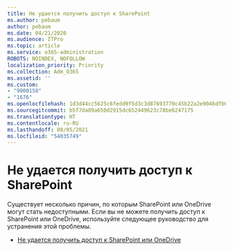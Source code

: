 ```yaml
---
title: Не удается получить доступ к SharePoint
ms.author: pebaum
author: pebaum
ms.date: 04/21/2020
ms.audience: ITPro
ms.topic: article
ms.service: o365-administration
ROBOTS: NOINDEX, NOFOLLOW
localization_priority: Priority
ms.collection: Adm_O365
ms.assetid: ''
ms.custom:
- "9000158"
- "1676"
ms.openlocfilehash: 1d3d44cc5625c6fedd9f5d3c3d87693770c45b22a2e9046dfb60d0bda056f065
ms.sourcegitcommit: b5f7da89a650d2915dc652449623c78be6247175
ms.translationtype: HT
ms.contentlocale: ru-RU
ms.lasthandoff: 08/05/2021
ms.locfileid: "54035749"
---
```

# <a name="cannot-access-sharepoint"></a>Не удается получить доступ к SharePoint

Существует несколько причин, по которым SharePoint или OneDrive могут стать недоступными. Если вы не можете получить доступ к SharePoint или OneDrive, используйте следующее руководство для устранения этой проблемы.

- [Не удается получить доступ к SharePoint или OneDrive](https://docs.microsoft.com/sharepoint/troubleshoot/sharing-and-permissions/sharepoint-online-inaccessible)
